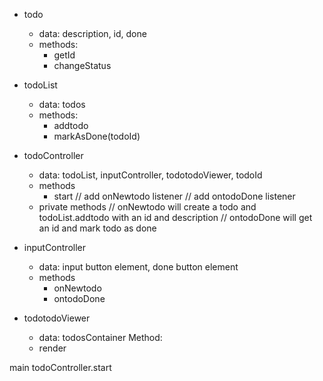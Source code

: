 - todo

  - data: description, id, done
  - methods:
    - getId
    - changeStatus

- todoList

  - data: todos
  - methods:
    - addtodo
    - markAsDone(todoId)

- todoController

  - data: todoList, inputController, todotodoViewer, todoId
  - methods
    - start
      // add onNewtodo listener
      // add ontodoDone listener
  - private methods
    // onNewtodo will create a todo and todoList.addtodo with an id and description
    // ontodoDone will get an id and mark todo as done

- inputController

  - data: input button element, done button element
  - methods
    - onNewtodo
    - ontodoDone

- todotodoViewer
  - data: todosContainer
    Method:
  - render

main
todoController.start
